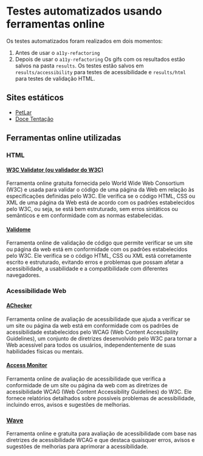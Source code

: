 # Testes automatizados usando ferramentas online
Os testes automatizados foram realizados em dois momentos: 
1. Antes de usar o `a11y-refactoring`
2. Depois de usar o `a11y-refactoring`
Os gifs com os resultados estão salvos na pasta `results`. Os testes estão salvos em `results/accessibility` para testes de acessibilidade e `results/html` para testes de validação HTML.

## Sites estáticos
- [PetLar](http://petlar-site.s3-website-us-east-1.amazonaws.com/)
- [Doce Tentação](http://docetentacao.s3-website-us-east-1.amazonaws.com/)

## Ferramentas online utilizadas
### HTML
#### [W3C Validator (ou validador do W3C)](https://validator.w3.org/)
Ferramenta online gratuita fornecida pelo World Wide Web Consortium (W3C) e usada para validar o código de uma página da Web em relação às especificações definidas pelo W3C. Ele verifica se o código HTML, CSS ou XML de uma página da Web está de acordo com os padrões estabelecidos pelo W3C, ou seja, se está bem estruturado, sem erros sintáticos ou semânticos e em conformidade com as normas estabelecidas.
#### [Validome](https://validome.org/)
Ferramenta online de validação de código que permite verificar se um site ou página da web está em conformidade com os padrões estabelecidos pelo W3C. Ele verifica se o código HTML, CSS ou XML está corretamente escrito e estruturado, evitando erros e problemas que possam afetar a acessibilidade, a usabilidade e a compatibilidade com diferentes navegadores.

### Acessibilidade Web
#### [AChecker](https://achecker.achecks.ca/checker/index.php)
Ferramenta online de avaliação de acessibilidade que ajuda a verificar se um site ou página da web está em conformidade com os padrões de acessibilidade estabelecidos pelo WCAG (Web Content Accessibility Guidelines), um conjunto de diretrizes desenvolvido pelo W3C para tornar a Web acessível para todos os usuários, independentemente de suas habilidades físicas ou mentais.
#### [Access Monitor](https://accessmonitor.acessibilidade.gov.pt/)
Ferramenta online de avaliação de acessibilidade que verifica a conformidade de um site ou página da web com as diretrizes de acessibilidade WCAG (Web Content Accessibility Guidelines) do W3C. Ele fornece relatórios detalhados sobre possíveis problemas de acessibilidade, incluindo erros, avisos e sugestões de melhorias.
### [Wave](https://wave.webaim.org/)
Ferramenta online e gratuita para avaliação de acessibilidade com base nas diretrizes de acessibilidade WCAG e que destaca quaisquer erros, avisos e sugestões de melhorias para aprimorar a acessibilidade.
